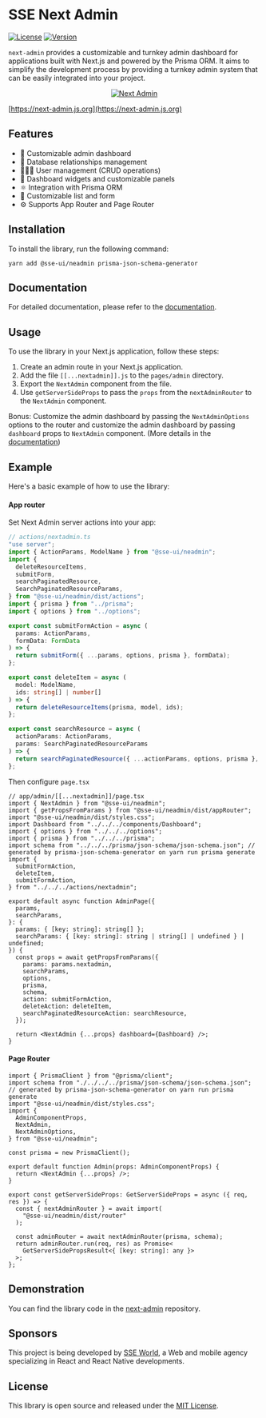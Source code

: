 # SSE Next Admin

[![License](https://img.shields.io/badge/License-MIT-green.svg)](https://opensource.org/licenses/MIT)
[![Version](https://img.shields.io/npm/v/@sse-ui/neadmin/latest)](https://www.npmjs.com/package/@sse-ui/neadmin)

`next-admin` provides a customizable and turnkey admin dashboard for applications built with Next.js and powered by the Prisma ORM. It aims to simplify the development process by providing a turnkey admin system that can be easily integrated into your project.

<div align="center" style="display:flex;flex-direction:column;">
  <a href="https://next-admin.js.org">
    <img src="https://next-admin.js.org/screenshot.png" alt="Next Admin" />
  </a>
</div>

[https://next-admin.js.org](https://next-admin.js.org)

## Features

- 💅 Customizable admin dashboard
- 💽 Database relationships management
- 👩🏻‍💻 User management (CRUD operations)
- 🎨 Dashboard widgets and customizable panels
- ⚛️ Integration with Prisma ORM
- 👔 Customizable list and form
- ⚙️ Supports App Router and Page Router

## Installation

To install the library, run the following command:

```shell
yarn add @sse-ui/neadmin prisma-json-schema-generator
```

## Documentation

For detailed documentation, please refer to the [documentation](https://next-admin-docs.vercel.app/).

## Usage

To use the library in your Next.js application, follow these steps:

1. Create an admin route in your Next.js application.
2. Add the file `[[...nextadmin]].js` to the `pages/admin` directory.
3. Export the `NextAdmin` component from the file.
4. Use `getServerSideProps` to pass the `props` from the `nextAdminRouter` to the `NextAdmin` component.

Bonus: Customize the admin dashboard by passing the `NextAdminOptions` options to the router and customize the admin dashboard by passing `dashboard` props to `NextAdmin` component. (More details in the [documentation](https://next-admin-docs.vercel.app/))

## Example

Here's a basic example of how to use the library:

#### App router

Set Next Admin server actions into your app:

```ts
// actions/nextadmin.ts
"use server";
import { ActionParams, ModelName } from "@sse-ui/neadmin";
import {
  deleteResourceItems,
  submitForm,
  searchPaginatedResource,
  SearchPaginatedResourceParams,
} from "@sse-ui/neadmin/dist/actions";
import { prisma } from "../prisma";
import { options } from "../options";

export const submitFormAction = async (
  params: ActionParams,
  formData: FormData
) => {
  return submitForm({ ...params, options, prisma }, formData);
};

export const deleteItem = async (
  model: ModelName,
  ids: string[] | number[]
) => {
  return deleteResourceItems(prisma, model, ids);
};

export const searchResource = async (
  actionParams: ActionParams,
  params: SearchPaginatedResourceParams
) => {
  return searchPaginatedResource({ ...actionParams, options, prisma }, params);
};
```

Then configure `page.tsx`

```tsx
// app/admin/[[...nextadmin]]/page.tsx
import { NextAdmin } from "@sse-ui/neadmin";
import { getPropsFromParams } from "@sse-ui/neadmin/dist/appRouter";
import "@sse-ui/neadmin/dist/styles.css";
import Dashboard from "../../../components/Dashboard";
import { options } from "../../../options";
import { prisma } from "../../../prisma";
import schema from "../../../prisma/json-schema/json-schema.json"; // generated by prisma-json-schema-generator on yarn run prisma generate
import {
  submitFormAction,
  deleteItem,
  submitFormAction,
} from "../../../actions/nextadmin";

export default async function AdminPage({
  params,
  searchParams,
}: {
  params: { [key: string]: string[] };
  searchParams: { [key: string]: string | string[] | undefined } | undefined;
}) {
  const props = await getPropsFromParams({
    params: params.nextadmin,
    searchParams,
    options,
    prisma,
    schema,
    action: submitFormAction,
    deleteAction: deleteItem,
    searchPaginatedResourceAction: searchResource,
  });

  return <NextAdmin {...props} dashboard={Dashboard} />;
}
```

#### Page Router

```tsx
import { PrismaClient } from "@prisma/client";
import schema from "./../../../prisma/json-schema/json-schema.json"; // generated by prisma-json-schema-generator on yarn run prisma generate
import "@sse-ui/neadmin/dist/styles.css";
import {
  AdminComponentProps,
  NextAdmin,
  NextAdminOptions,
} from "@sse-ui/neadmin";

const prisma = new PrismaClient();

export default function Admin(props: AdminComponentProps) {
  return <NextAdmin {...props} />;
}

export const getServerSideProps: GetServerSideProps = async ({ req, res }) => {
  const { nextAdminRouter } = await import(
    "@sse-ui/neadmin/dist/router"
  );

  const adminRouter = await nextAdminRouter(prisma, schema);
  return adminRouter.run(req, res) as Promise<
    GetServerSidePropsResult<{ [key: string]: any }>
  >;
};
```

## Demonstration

You can find the library code in the [next-admin](https://github.com/sseuniverse/nuxt-admin) repository.

<!-- Also you can find a deployed version of the library [here](https://next-admin-po.vercel.app/). -->

## Sponsors

This project is being developed by [SSE World](https://www.github.com/sseworld), a Web and mobile agency specializing in React and React Native developments.

## License

This library is open source and released under the [MIT License](https://opensource.org/licenses/MIT).
